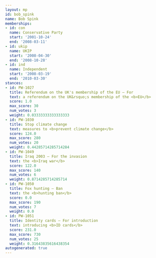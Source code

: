 ```yaml
---
layout: mp
id: bob_spink
name: Bob Spink
memberships:
- id: con
  name: Conservative Party
  start: '2001-10-24'
  end: '2008-03-11'
- id: ukip
  name: UKIP
  start: '2008-04-30'
  end: '2008-10-28'
- id: ind
  name: Independent
  start: '2008-03-19'
  end: '2010-03-30'
stances:
- id: PW-1027
  title: Referendum on the UK's membership of the EU — For
  text: a referendum on the UK&rsquo;s membership of the <b>EU</b>
  score: 1.0
  max_score: 30
  num_votes: 3
  weight: 0.03333333333333333
- id: PW-1030
  title: Stop climate change
  text: measures to <b>prevent climate change</b>
  score: 124.0
  max_score: 280
  num_votes: 20
  weight: 0.44285714285714284
- id: PW-1049
  title: Iraq 2003 — For the invasion
  text: the <b>Iraq war</b>
  score: 122.0
  max_score: 140
  num_votes: 6
  weight: 0.8714285714285714
- id: PW-1050
  title: Fox hunting — Ban
  text: the <b>hunting ban</b>
  score: 0.0
  max_score: 190
  num_votes: 7
  weight: 0.0
- id: PW-1051
  title: Identity cards — For introduction
  text: introducing <b>ID cards</b>
  score: 231.0
  max_score: 730
  num_votes: 25
  weight: 0.31643835616438354
autogenerated: true
---
```


